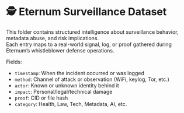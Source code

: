 # 🕵️ Eternum Surveillance Dataset

This folder contains structured intelligence about surveillance behavior, metadata abuse, and risk implications.  
Each entry maps to a real-world signal, log, or proof gathered during Eternum’s whistleblower defense operations.

Fields:
- `timestamp`: When the incident occurred or was logged
- `method`: Channel of attack or observation (WiFi, keylog, Tor, etc.)
- `actor`: Known or unknown identity behind it
- `impact`: Personal/legal/technical damage
- `proof`: CID or file hash
- `category`: Health, Law, Tech, Metadata, AI, etc.
